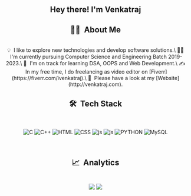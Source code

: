 <div align="center">
<h2><b>Hey there! I'm Venkatraj</b></h2>

## 👨‍💻 &nbsp;About Me
<br>
💡 &nbsp;I like to explore new technologies and develop software solutions.\
👨‍🎓 &nbsp;I'm currently pursuing Computer Science and Engineering Batch 2019-2023.\
🌱 &nbsp;I'm on track for learning DSA, OOPS and Web Development.\
✍ &nbsp;In my free time, I do freelancing as video editor on [Fiverr](https://fiverr.com/ivenkatraj).\
📄 &nbsp;Please have a look at my [Website](http://venkatraj.com).

<br>

## 🛠 &nbsp;Tech Stack
<br>

![C](https://img.shields.io/badge/-C-05122A?style=flat&logo=C&logoColor=A8B9CC)
![C++](https://img.shields.io/badge/-C%2B%2B-00599C?style=flat&logo=c%2B%2B&logoColor=ED8B00)
![HTML](https://img.shields.io/badge/-HTML5-100000?style=flat&logo=html5&logoColor=D00000)
![CSS](https://img.shields.io/badge/-CSS3-1572B6?style=flat&logo=css3&logoColor=WHITE)
![js](https://img.shields.io/badge/-JavaScript-323330?style=flat&logo=css3&logoColor=F7DF1E)
![js](https://img.shields.io/badge/-Core_Java-323330?style=flat&logo=java&logoColor=F7DF1E)
![PYTHON](https://img.shields.io/badge/Python-FFD43B?style=FLAT&logo=python&logoColor=blue)
![MySQL](https://img.shields.io/badge/MySQL-005C84?style=flat&logo=mysql&logoColor=white)

<br>

## 📈 &nbsp;Analytics
<br>
<img align="center" src="https://github-readme-stats.vercel.app/api/top-langs/?username=ivenkatraj&theme=radical&langs_count=3" />
<img align="center" src="https://github-readme-stats.vercel.app/api?username=ivenkatraj&show_icons=true&theme=radical&line_height=27" />
<br>

</div>
